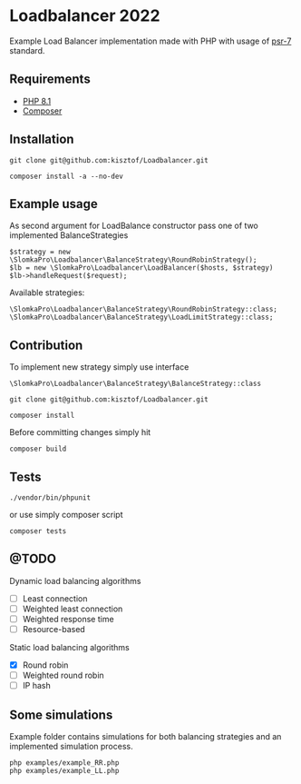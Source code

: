 # Loadbalancer 2022
Example Load Balancer implementation made with PHP with usage of [psr-7](https://www.php-fig.org/psr/psr-7/) standard.

## Requirements
- [PHP 8.1](https://www.php.net/releases/8.1/en.php)
- [Composer](https://getcomposer.org)

## Installation
```shell
git clone git@github.com:kisztof/Loadbalancer.git

composer install -a --no-dev
```

## Example usage

As second argument for LoadBalance constructor pass one of two implemented BalanceStrategies
```injectablephp
$strategy = new \SlomkaPro\Loadbalancer\BalanceStrategy\RoundRobinStrategy();
$lb = new \SlomkaPro\Loadbalancer\LoadBalancer($hosts, $strategy)
$lb->handleRequest($request);
```
Available strategies:
```injectablephp
\SlomkaPro\Loadbalancer\BalanceStrategy\RoundRobinStrategy::class;
\SlomkaPro\Loadbalancer\BalanceStrategy\LoadLimitStrategy::class;
```

## Contribution

To implement new strategy simply use interface
```injectablephp
\SlomkaPro\Loadbalancer\BalanceStrategy\BalanceStrategy::class
```

```shell
git clone git@github.com:kisztof/Loadbalancer.git

composer install
```

Before committing changes simply hit
```shell
composer build
```

## Tests

```shell
./vendor/bin/phpunit
```
or use simply composer script
```shell
composer tests
```
## @TODO

Dynamic load balancing algorithms
- [ ] Least connection
- [ ] Weighted least connection
- [ ] Weighted response time
- [ ] Resource-based
  
Static load balancing algorithms
- [x] Round robin
- [ ] Weighted round robin
- [ ] IP hash

## Some simulations
Example folder contains simulations for both balancing strategies and an implemented simulation process.

```injectablephp
php examples/example_RR.php
php examples/example_LL.php
```
